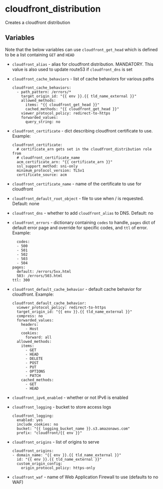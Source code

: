 # cloudfront_distribution

Creates a cloudfront distribution

## Variables

Note that the below variables can use `cloudfront_get_head` which is defined
to be a list containing `GET` and `HEAD`

* `cloudfront_alias` - alias for cloudfront distribution. MANDATORY. This value
  is also used to update route53 if `cloudfront_dns` is set
* `cloudfront_cache_behaviors` - list of cache behaviors for various paths

  ```
  cloudfront_cache_behaviors:
    - path_pattern: /errors/*
      target_origin_id: "{{ env }}.{{ tld_name_external }}"
      allowed_methods:
        items: "{{ cloudfront_get_head }}"
        cached_methods: "{{ cloudfront_get_head }}"
      viewer_protocol_policy: redirect-to-https
      forwarded_values:
        query_string: no
  ```

* `cloudfront_certificate` - dict describing cloudfront certificate to use. Example:

  ```
  cloudfront_certificate:
    # certificate_arn gets set in the cloudfront_distribution role from
    # cloudfront_certificate_name
    acm_certificate_arn: "{{ certificate_arn }}"
    ssl_support_method: sni-only
    minimum_protocol_version: TLSv1
    certificate_source: acm
  ```

* `cloudfront_certificate_name` - name of the certificate to use for cloudfront
* `cloudfront_default_root_object` - file to use when / is requested. Default: none
* `cloudfront_dns` - whether to add `cloudfront_alias` to DNS. Default: no
* `cloudfront_errors` - dictionary containing `codes` to handle,
  `pages` dict of default error page and override for specific codes, and `ttl`
  of error. Example:

  ```
    codes:
    - 500
    - 501
    - 502
    - 503
    - 504
  pages:
    default: /errors/5xx.html
    503: /errors/503.html
  ttl: 300
  ```

* `cloudfront_default_cache_behavior` - default cache behavior for cloudfront. Example:

  ```
  cloudfront_default_cache_behavior:
    viewer_protocol_policy: redirect-to-https
    target_origin_id: "{{ env }}.{{ tld_name_external }}"
    compress: no
    forwarded_values:
      headers:
        - Host
      cookies:
        forward: all
    allowed_methods:
      items:
        - GET
        - HEAD
        - DELETE
        - POST
        - PUT
        - OPTIONS
        - PATCH
      cached_methods:
        - GET
        - HEAD
  ```

* `cloudfront_ipv6_enabled` - whether or not IPv6 is enabled
* `cloudfront_logging` -  bucket to store access logs

  ```
  cloudfront_logging:
    enabled: yes
    include_cookies: no
    bucket: "{{ logging_bucket_name }}.s3.amazonaws.com"
    prefix: "cloudfront/{{ env }}"
  ```

* `cloudfront_origins` - list of origins to serve

  ```
  cloudfront_origins:
  - domain_name: "{{ env }}.{{ tld_name_external }}"
    id: "{{ env }}.{{ tld_name_external }}"
    custom_origin_config:
      origin_protocol_policy: https-only
  ```

* `cloudfront_waf` - name of Web Application Firewall to use (defaults to no WAF)
